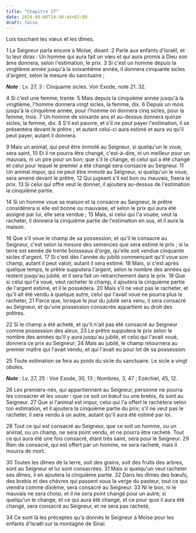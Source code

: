 ```yaml
---
title: "Chapitre 27"
date: 2024-09-06T18:40:44+02:00
draft: false
---
```



Lois touchant les vœux et les dîmes.


1 Le Seigneur parla encore à Moïse, disant :2 Parle aux enfants d'Israël, et tu leur diras : Un homme qui aura fait un vœu et qui aura promis à Dieu son âme donnera, selon l'estimation, le prix. 3 Si c'est un homme depuis la vingtième année jusqu'à la soixantième année, il donnera cinquante sicles d'argent, selon la mesure du sanctuaire ;

***Note*** :  Lv. 27, 3 : Cinquante sicles. Voir Exode, note 21. 32.

4 Si c'est une femme, trente. 5 Mais depuis la cinquième année jusqu'à la vingtième, l'homme donnera vingt sicles, la femme, dix. 6 Depuis un mois jusqu'à la cinquième année, pour l'homme on donnera cinq sicles, pour la femme, trois. 7 Un homme de soixante ans et au-dessus donnera quinze sicles; la femme, dix. 8 S'il est pauvre, et s'il ne peut payer l'estimation, il se présentera devant le prêtre ; et autant celui-ci aura estimé et aura vu qu'il peut payer, autant il donnera.


9 Mais un animal, qui peut être immolé au Seigneur, si quelqu'un le voue, sera saint, 10 Et il ne pourra être changé, c'est-à-dire, ni un meilleur pour un mauvais, ni un pire pour un bon; que s'il le change, et celui qui a été changé et celui pour lequel le premier a été changé sera consacré au Seigneur. 11 Un animal impur, qui ne peut être immolé au Seigneur, si quelqu'un le voue, sera amené devant le prêtre, 12 Qui jugeant s'il est bon ou mauvais, fixera le prix. 13 Si celui qui offre veut le donner, il ajoutera au-dessus de l'estimation la cinquième partie.


14 Si un homme voue sa maison et la consacre au Seigneur, le prêtre considérera si elle est bonne ou mauvaise, et selon le prix qui aura été assigné par lui, elle sera vendue ; 15 Mais, si celui qui l'a vouée, veut la racheter, il donnera la cinquième partie de l'estimation en sus, et il aura la maison.


16 Que s'il voue le champ de sa possession, et qu'il le consacre au Seigneur, c'est selon la mesure des semences que sera estimé le prix ; si la terre est semée de trente boisseaux d'orge, qu'elle soit vendue cinquante sicles d'argent. 17 Si c'est dès l'année du jubilé commençant qu'il voue son champ, autant il peut valoir, autant il sera estimé. 18 Mais, si c'est après quelque temps, le prêtre supputera l'argent, selon le nombre des années qui restent jusqu'au jubilé, et il sera fait un retranchement dans le prix. 19 Que si celui qui l'a voué, veut racheter le champ, il ajoutera la cinquième partie de l'argent estimé, et il le possédera. 20 Mais s'il ne veut pas le racheter, et qu'il ait été vendu à quelque autre, celui qui l'avait voué ne pourra plus le racheter, 21 Parce que, lorsque le jour du jubilé sera venu, il sera consacré au Seigneur, et qu'une possession consacrée appartient au droit des prêtres.


22 Si le champ a été acheté, et qu'il n'ait pas été consacré au Seigneur comme possession des aïeux, 23 Le prêtre supputera le prix selon le nombre des années qu'il y aura jusqu'au jubilé, et celui qui l'avait voué, donnera ce prix au Seigneur; 24 Mais au jubilé, le champ retournera au premier maître qui l'avait vendu, et qui l'avait eu pour lot de sa possession.


25 Toute estimation se fera au poids du sicle du sanctuaire. Le sicle a vingt oboles.

***Note*** :  Lv. 27, 25 : Voir Exode, 30, 13 ; Nombres, 3, 47 ; Ezéchiel, 45, 12.


26 Les premiers-nés, qui appartiennent au Seigneur, personne ne pourra les consacrer et les vouer : que ce soit un bœuf ou une brebis, ils sont au Seigneur. 27 Que si l'animal est impur, celui qui l'a offert le rachètera selon ton estimation, et il ajoutera la cinquième partie du prix; s'il ne veut pas le racheter, il sera vendu à un autre, autant qu'il aura été estimé par loi.


28 Tout ce qui est consacré au Seigneur, que ce soit un homme, ou un animal, ou un champ, ne sera point vendu, et ne pourra être racheté. Tout ce qui aura été une fois consacré, étant très saint, sera pour le Seigneur. 29 Rien de consacré, qui est offert par un homme, ne sera racheté, mais il mourra de mort.


30 Toutes les dîmes de la terre, soit des grains, soit des fruits des arbres, sont au Seigneur et lui sont consacrées. 31 Mais si quelqu'un veut racheter ses dîmes, il en ajoutera la cinquième partie. 32 Dans les dîmes des bœufs, des brebis et des chèvres qui passent sous la verge du pasteur, tout ce qui viendra comme dixième, sera consacré au Seigneur. 33 Ni le bon, ni le mauvais ne sera choisi, et il ne sera point changé pour un autre; si quelqu'un le change, et ce qui aura été changé, et ce pour quoi il aura été changé, sera consacré au Seigneur, et ne sera pas racheté,


34 Ce sont là les préceptes qu'a donnés le Seigneur à Moïse pour les enfants d'Israël sur la montagne de Sinaï.
